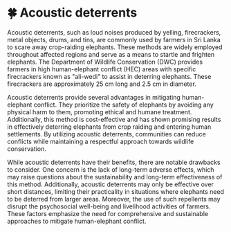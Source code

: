 # 🍀 Acoustic deterrents

Acoustic deterrents, such as loud noises produced by yelling, firecrackers, metal objects, drums, and tins, are commonly used by farmers in Sri Lanka to scare away crop-raiding elephants. These methods are widely employed throughout affected regions and serve as a means to startle and frighten elephants. The Department of Wildlife Conservation (DWC) provides farmers in high human-elephant conflict (HEC) areas with specific firecrackers known as "ali-wedi" to assist in deterring elephants. These firecrackers are approximately 25 cm long and 2.5 cm in diameter.

Acoustic deterrents provide several advantages in mitigating human-elephant conflict. They prioritize the safety of elephants by avoiding any physical harm to them, promoting ethical and humane treatment. Additionally, this method is cost-effective and has shown promising results in effectively deterring elephants from crop raiding and entering human settlements. By utilizing acoustic deterrents, communities can reduce conflicts while maintaining a respectful approach towards wildlife conservation.

While acoustic deterrents have their benefits, there are notable drawbacks to consider. One concern is the lack of long-term adverse effects, which may raise questions about the sustainability and long-term effectiveness of this method. Additionally, acoustic deterrents may only be effective over short distances, limiting their practicality in situations where elephants need to be deterred from larger areas. Moreover, the use of such repellents may disrupt the psychosocial well-being and livelihood activities of farmers. These factors emphasize the need for comprehensive and sustainable approaches to mitigate human-elephant conflict.
